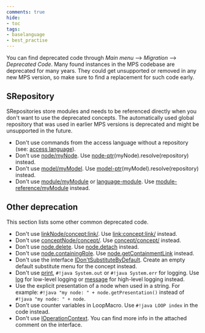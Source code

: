 ```yaml
---
comments: true
hide:
- toc
tags:
- baselanguage
- best_practise
---
```


You can find deprecated code through *Main menu* --> *Migration* --> *Deprecated Code*. Many found instances in the MPS
codebase are deprecated for many years. They could get unsupported or removed in any new MPS version, so make sure to
find a replacement for such code early.

## SRepository

SRepositories store modules and needs to be referenced directly when you don't want to use the deprecated concepts.
The automatically used global repository that was used in earlier MPS versions is deprecated and might be unsupported in the future.

- Don't use commands from the access language without a repository (see: [access language](https://www.jetbrains.com/help/mps/smodel-language.html#accesslanguage)). 
- Don't use [node/myNode](http://127.0.0.1:63320/node?ref=r%3A00000000-0000-4000-0000-011c89590301%28jetbrains.mps.lang.smodel.structure%29%2F1219352745532). Use [node-ptr](http://127.0.0.1:63320/node?ref=r%3A00000000-0000-4000-0000-011c89590301%28jetbrains.mps.lang.smodel.structure%29%2F7400021826774799413)(myNode).resolve(repository) instead.
- Don't use [model/myModel](http://127.0.0.1:63320/node?ref=r%3A00000000-0000-4000-0000-011c89590301%28jetbrains.mps.lang.smodel.structure%29%2F559557797393017698). Use [model-ptr](http://127.0.0.1:63320/node?ref=r%3A00000000-0000-4000-0000-011c89590301%28jetbrains.mps.lang.smodel.structure%29%2F1863527487546129879)(myModel).resolve(repository) instead.
- Don't use [module/myModule](http://127.0.0.1:63320/node?ref=r%3A00000000-0000-4000-0000-011c89590301%28jetbrains.mps.lang.smodel.structure%29%2F4040588429969021681) or [language-module](http://127.0.0.1:63320/node?ref=r%3A00000000-0000-4000-0000-011c89590301%28jetbrains.mps.lang.smodel.structure%29%2F4040588429969069898). Use [module-reference/myModule](http://127.0.0.1:63320/node?ref=r%3A00000000-0000-4000-0000-011c89590301%28jetbrains.mps.lang.smodel.structure%29%2F1678062499342629858) instead.

## Other deprecation

This section lists some other common deprecated code.

- Don't use [linkNode/concept:link/](http://127.0.0.1:63320/node?ref=r%3A00000000-0000-4000-0000-011c89590301%28jetbrains.mps.lang.smodel.structure%29%2F1226359078165). Use [link:concept:link/](http://127.0.0.1:63320/node?ref=r%3A00000000-0000-4000-0000-011c89590301%28jetbrains.mps.lang.smodel.structure%29%2F2644386474301421077) instead.
- Don't use [conceptNode/concept/](http://127.0.0.1:63320/node?ref=r%3A00000000-0000-4000-0000-011c89590301%28jetbrains.mps.lang.smodel.structure%29%2F1172424058054). Use [concept/concept/](http://127.0.0.1:63320/node?ref=r%3A00000000-0000-4000-0000-011c89590301%28jetbrains.mps.lang.smodel.structure%29%2F2644386474300074836) instead.
- Don't use [node.delete](http://127.0.0.1:63320/node?ref=r%3A00000000-0000-4000-0000-011c89590301%28jetbrains.mps.lang.smodel.structure%29%2F1140133623887). Use [node.detach](http://127.0.0.1:63320/node?ref=r%3A00000000-0000-4000-0000-011c89590301%28jetbrains.mps.lang.smodel.structure%29%2F1228341669568) instead.
- Don't use [node.containingRole](http://127.0.0.1:63320/node?ref=r%3A00000000-0000-4000-0000-011c89590301%28jetbrains.mps.lang.smodel.structure%29%2F1960721196051541146). Use [node.getContainmentLink](http://127.0.0.1:63320/node?ref=r%3A00000000-0000-4000-0000-011c89590301%28jetbrains.mps.lang.smodel.structure%29%2F7504436213544206332) instead.
- Don't use the interface [IDon'tSubstituteByDefault](http://127.0.0.1:63320/node?ref=r%3A00000000-0000-4000-0000-011c89590288%28jetbrains.mps.lang.core.structure%29%2F1835621062190663819). Create an empty default substitute menu for the concept instead.
- Don't use [print](http://127.0.0.1:63320/node?ref=r%3A00000000-0000-4000-0000-011c8959057f%28jetbrains.mps.baseLanguage.logging.structure%29%2F1168401810208), `#!java System.out` or `#!java System.err` for logging. Use [log](http://127.0.0.1:63320/node?ref=r%3A00000000-0000-4000-0000-011c8959057f%28jetbrains.mps.baseLanguage.logging.structure%29%2F2034914114981261497) for low-level logging or [message](http://127.0.0.1:63320/node?ref=r%3A00000000-0000-4000-0000-011c8959057f%28jetbrains.mps.baseLanguage.logging.structure%29%2F6332851714983831325) for high-level logging instead.
- Use the explicit presentation of a node when used in a string. For example: `#!java "my node: " + node.getPresentation()` instead of `#!java "my node: " + node`.
- Don't use counter variables in LoopMacro. Use `#!java LOOP index` in the code instead.
- Don't use [IOperationContext](http://127.0.0.1:63320/node?ref=6ed54515-acc8-4d1e-a16c-9fd6cfe951ea%2Fjava%3Ajetbrains.mps.smodel%28MPS.Core%2F%29%2F%7EIOperationContext). You can find more info in the attached comment on the interface.